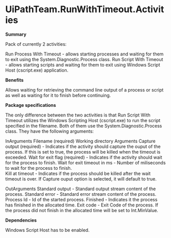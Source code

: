 # UiPathTeam.RunWithTimeout.Activities

<b>Summary</b>

Pack of currently 2 activities:

Run Process With Timeout - allows starting processes and waiting for them to exit using the System.Diagnostic.Process class.
Run Script With Timeout - allows starting scripts and waiting for them to exit using Windows Script Host (cscript.exe) application.

<b>Benefits</b>

Allows waiting for retrieving the command line output of a process or script as well as waiting for it to finish before continuing.

<b>Package specifications</b>

The only difference between the two activities is that Run Script With Timeout utilizes the Windows Scripting Host (cscript.exe) to run the script specified in the filename. Both of them use the System.Diagnostic.Process class. They have the following arguments:

InArguments
<string> Filename (required)
<string> Working directory
<string> Arguments
<bool> Capture output (required) - Indicates if the activity should capture the ouput of the process. If this is set to true, the process will be killed when the timeout is exceeded.
<bool> Wait for exit flag (required) - Indicates if the activity should wait for the process to finish.
<int> Wait for exit timeout in ms - Number of miliseconds to wait for the process to finish.\
<bool> Kill at timeout - Indicates if the process should be killed after the wait timeout is over. If Capture ouput option is selected, it will default to true.

OutArguments
<string> Standard output - Standard output stream content of the process.
<string> Standard error - Standard error stream content of the process.
<int> Process Id - Id of the started process.
<bool> Finished - Indicates it the process has finished in the allocated time.
<int> Exit code - Exit Code of the process. If the process did not finish in the allocated time will be set to Int.MinValue.

<b>Dependencies</b>

Windows Script Host has to be enabled.
